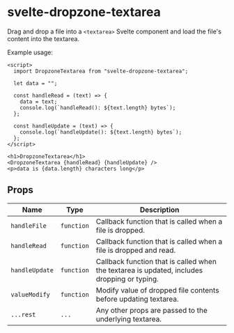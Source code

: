 # svelte-dropzone-textarea

Drag and drop a file into a `<textarea>` Svelte component and load the file's content into the textarea.

Example usage:

```svelte
<script>
  import DropzoneTextarea from "svelte-dropzone-textarea";

  let data = "";

  const handleRead = (text) => {
    data = text;
    console.log(`handleRead(): ${text.length} bytes`);
  };

  const handleUpdate = (text) => {
    console.log(`handleUpdate(): ${text.length} bytes`);
  };
</script>

<h1>DropzoneTextarea</h1>
<DropzoneTextarea {handleRead} {handleUpdate} />
<p>data is {data.length} characters long</p>
```

## Props

| Name           | Type       | Description                                                                                 |
| -------------- | ---------- | ------------------------------------------------------------------------------------------- |
| `handleFile`   | `function` | Callback function that is called when a file is dropped.                                    |
| `handleRead`   | `function` | Callback function that is called when a file is dropped and read.                           |
| `handleUpdate` | `function` | Callback function that is called when the textarea is updated, includes dropping or typing. |
| `valueModify`  | `function` | Modify value of dropped file contents before updating textarea.                             |
| `...rest`      | `...`      | Any other props are passed to the underlying textarea.                                      |
